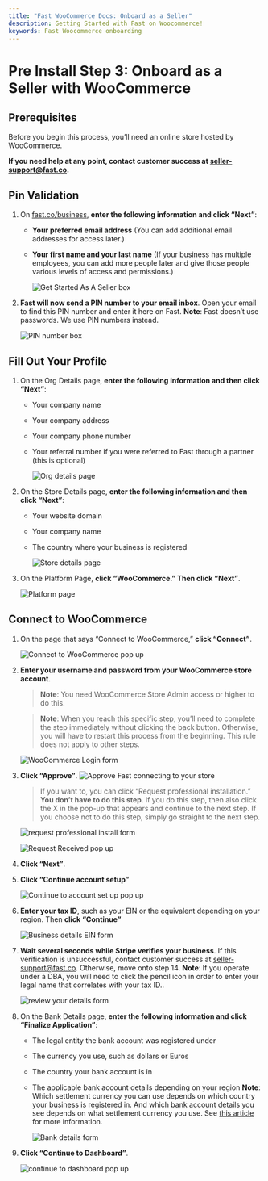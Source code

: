 ```yaml
---
title: "Fast WooCommerce Docs: Onboard as a Seller"
description: Getting Started with Fast on Woocommerce!
keywords: Fast Woocommerce onboarding
---
```


# Pre Install Step 3: Onboard as a Seller with WooCommerce

## Prerequisites

Before you begin this process, you’ll need an online store hosted by WooCommerce.

**If you need help at any point, contact customer success at seller-support@fast.co.**

## Pin Validation

1. On [fast.co/business](https://www.fast.co/business), **enter the following information and click “Next”**:

   - **Your preferred email address** (You can add additional email addresses for access later.)
   - **Your first name and your last name** (If your business has multiple employees, you can add more people later and give those people various levels of access and permissions.)

     ![Get Started As A Seller box](images/woocommerce-signup-1.png)

2. **Fast will now send a PIN number to your email inbox**. Open your email to find this PIN number and enter it here on Fast.
   **Note**: Fast doesn’t use passwords. We use PIN numbers instead.

   ![PIN number box](images/woocommerce-signup-2.png)

## Fill Out Your Profile

1. On the Org Details page, **enter the following information and then click “Next”**:

   - Your company name
   - Your company address
   - Your company phone number
   - Your referral number if you were referred to Fast through a partner (this is optional)

     ![Org details page](images/woocommerce-signup-3.png)

2. On the Store Details page, **enter the following information and then click “Next”**:

   - Your website domain
   - Your company name
   - The country where your business is registered

     ![Store details page](images/woocommerce-signup-4.png)

3. On the Platform Page, **click “WooCommerce.” Then click “Next”**.

   ![Platform page](images/woocommerce-signup-5.png)

## Connect to WooCommerce

1. On the page that says “Connect to WooCommerce,” **click “Connect”**.

   ![Connect to WooCommerce pop up](images/woocommerce-signup-6.png)

2. **Enter your username and password from your WooCommerce store account**.

   > **Note**: You need WooCommerce Store Admin access or higher to do this.

   > **Note**: When you reach this specific step, you’ll need to complete the step immediately without clicking the back button. Otherwise, you will have to restart this process from the beginning. This rule does not apply to other steps.

   ![WooCommerce Login form](images/woocommerce-signup-7.png)

3. **Click “Approve”**.
   ![Approve Fast connecting to your store](images/woocommerce-signup-8.png)

   > If you want to, you can click “Request professional installation.” **You don’t have to do this step**. If you do this step, then also click the X in the pop-up that appears and continue to the next step. If you choose not to do this step, simply go straight to the next step.

   ![request professional install form](images/woocommerce-signup-9.png)

   ![Request Received pop up](images/woocommerce-signup-10.png)

4. **Click “Next”**.
5. **Click “Continue account setup”**

   ![Continue to account set up pop up](images/woocommerce-signup-11.png)

6. **Enter your tax ID**, such as your EIN or the equivalent depending on your region. Then **click “Continue”**

   ![Business details EIN form](images/woocommerce-signup-12.png)

7. **Wait several seconds while Stripe verifies your business**. If this verification is unsuccessful, contact customer success at seller-support@fast.co. Otherwise, move onto step 14.
   **Note**: If you operate under a DBA, you will need to click the pencil icon in order to enter your legal name that correlates with your tax ID..

   ![review your details form](images/woocommerce-signup-13.png)

8. On the Bank Details page, **enter the following information and click “Finalize Application”**:

   - The legal entity the bank account was registered under
   - The currency you use, such as dollars or Euros
   - The country your bank account is in
   - The applicable bank account details depending on your region
     **Note**: Which settlement currency you can use depends on which country your business is registered in. And which bank account details you see depends on what settlement currency you use. See [this article](https://stripe.com/docs/connect/bank-debit-card-payouts#supported-settlement) for more information.

     ![Bank details form](images/woocommerce-signup-14.png)

9. **Click “Continue to Dashboard”**.

   ![continue to dashboard pop up](images/woocommerce-signup-15.png)
